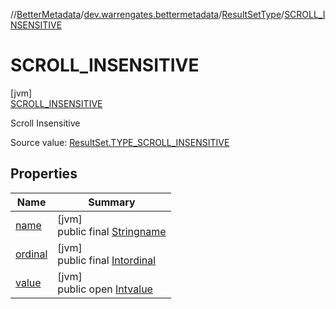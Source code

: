 //[BetterMetadata](../../../../index.md)/[dev.warrengates.bettermetadata](../../index.md)/[ResultSetType](../index.md)/[SCROLL_INSENSITIVE](index.md)

# SCROLL_INSENSITIVE

[jvm]\
[SCROLL_INSENSITIVE](index.md)

Scroll Insensitive

Source value: [ResultSet.TYPE_SCROLL_INSENSITIVE](https://docs.oracle.com/javase/8/docs/api/java/sql/ResultSet.html#TYPE_SCROLL_INSENSITIVE--)

## Properties

| Name | Summary |
|---|---|
| [name](../../-version-column-type/-i-s_-p-s-e-u-d-o_-c-o-l-u-m-n/index.md#-372974862%2FProperties%2F-1216412040) | [jvm]<br>public final [String](https://kotlinlang.org/api/latest/jvm/stdlib/kotlin/-string/index.html)[name](../../-version-column-type/-i-s_-p-s-e-u-d-o_-c-o-l-u-m-n/index.md#-372974862%2FProperties%2F-1216412040) |
| [ordinal](../../-version-column-type/-i-s_-p-s-e-u-d-o_-c-o-l-u-m-n/index.md#-739389684%2FProperties%2F-1216412040) | [jvm]<br>public final [Int](https://kotlinlang.org/api/latest/jvm/stdlib/kotlin/-int/index.html)[ordinal](../../-version-column-type/-i-s_-p-s-e-u-d-o_-c-o-l-u-m-n/index.md#-739389684%2FProperties%2F-1216412040) |
| [value](../-f-o-r-w-a-r-d_-o-n-l-y/index.md#731134874%2FProperties%2F-1216412040) | [jvm]<br>public open [Int](https://kotlinlang.org/api/latest/jvm/stdlib/kotlin/-int/index.html)[value](../-f-o-r-w-a-r-d_-o-n-l-y/index.md#731134874%2FProperties%2F-1216412040) |
